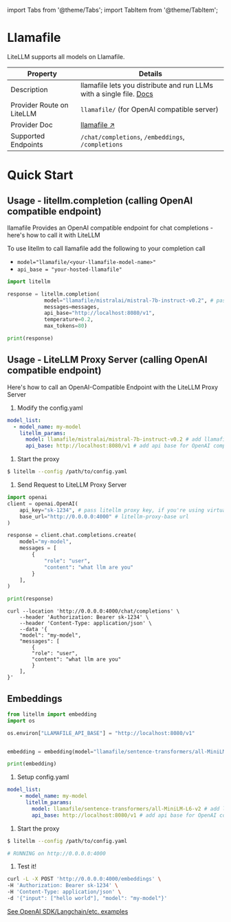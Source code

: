 import Tabs from '@theme/Tabs';
import TabItem from '@theme/TabItem';

# Llamafile

LiteLLM supports all models on Llamafile.

| Property                  | Details                                                                                                                              |
|---------------------------|--------------------------------------------------------------------------------------------------------------------------------------|
| Description               | llamafile lets you distribute and run LLMs with a single file. [Docs](https://github.com/Mozilla-Ocho/llamafile/blob/main/README.md) |
| Provider Route on LiteLLM | `llamafile/` (for OpenAI compatible server)                                                                                          |
| Provider Doc              | [llamafile ↗](https://github.com/Mozilla-Ocho/llamafile/blob/main/llama.cpp/server/README.md#api-endpoints)                          |
| Supported Endpoints       | `/chat/completions`, `/embeddings`, `/completions`                                                                                   |


# Quick Start

## Usage - litellm.completion (calling OpenAI compatible endpoint)
llamafile Provides an OpenAI compatible endpoint for chat completions - here's how to call it with LiteLLM

To use litellm to call llamafile add the following to your completion call

* `model="llamafile/<your-llamafile-model-name>"` 
* `api_base = "your-hosted-llamafile"`

```python
import litellm 

response = litellm.completion(
            model="llamafile/mistralai/mistral-7b-instruct-v0.2", # pass the llamafile model name for completeness
            messages=messages,
            api_base="http://localhost:8080/v1",
            temperature=0.2,
            max_tokens=80)

print(response)
```


## Usage -  LiteLLM Proxy Server (calling OpenAI compatible endpoint)

Here's how to call an OpenAI-Compatible Endpoint with the LiteLLM Proxy Server

1. Modify the config.yaml 

  ```yaml
  model_list:
    - model_name: my-model
      litellm_params:
        model: llamafile/mistralai/mistral-7b-instruct-v0.2 # add llamafile/ prefix to route as OpenAI provider
        api_base: http://localhost:8080/v1 # add api base for OpenAI compatible provider
  ```

1. Start the proxy 

  ```bash
  $ litellm --config /path/to/config.yaml
  ```

1. Send Request to LiteLLM Proxy Server

  <Tabs>

  <TabItem value="openai" label="OpenAI Python v1.0.0+">

  ```python
  import openai
  client = openai.OpenAI(
      api_key="sk-1234", # pass litellm proxy key, if you're using virtual keys
      base_url="http://0.0.0.0:4000" # litellm-proxy-base url
  )

  response = client.chat.completions.create(
      model="my-model",
      messages = [
          {
              "role": "user",
              "content": "what llm are you"
          }
      ],
  )

  print(response)
  ```
  </TabItem>

  <TabItem value="curl" label="curl">

  ```shell
  curl --location 'http://0.0.0.0:4000/chat/completions' \
      --header 'Authorization: Bearer sk-1234' \
      --header 'Content-Type: application/json' \
      --data '{
      "model": "my-model",
      "messages": [
          {
          "role": "user",
          "content": "what llm are you"
          }
      ],
  }'
  ```
  </TabItem>

  </Tabs>


## Embeddings

<Tabs>
<TabItem value="sdk" label="SDK">

```python
from litellm import embedding   
import os

os.environ["LLAMAFILE_API_BASE"] = "http://localhost:8080/v1"


embedding = embedding(model="llamafile/sentence-transformers/all-MiniLM-L6-v2", input=["Hello world"])

print(embedding)
```

</TabItem>
<TabItem value="proxy" label="PROXY">

1. Setup config.yaml

```yaml
model_list:
    - model_name: my-model
      litellm_params:
        model: llamafile/sentence-transformers/all-MiniLM-L6-v2 # add llamafile/ prefix to route as OpenAI provider
        api_base: http://localhost:8080/v1 # add api base for OpenAI compatible provider
```

1. Start the proxy 

```bash
$ litellm --config /path/to/config.yaml

# RUNNING on http://0.0.0.0:4000
```

1. Test it! 

```bash
curl -L -X POST 'http://0.0.0.0:4000/embeddings' \
-H 'Authorization: Bearer sk-1234' \
-H 'Content-Type: application/json' \
-d '{"input": ["hello world"], "model": "my-model"}'
```

[See OpenAI SDK/Langchain/etc. examples](../proxy/user_keys.md#embeddings)

</TabItem>
</Tabs>